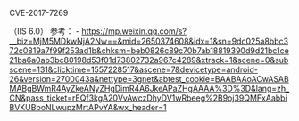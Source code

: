 CVE-2017-7269

（IIS 6.0）
参考：
	- https://mp.weixin.qq.com/s?__biz=MjM5MDkwNjA2Nw==&mid=2650374608&idx=1&sn=9dc025a8bbc372c0819a7f99f253ad1b&chksm=beb0826c89c70b7ab18819390d9d21bc1ce21ba6a0ab3bc80198d53f01d73802732a967c4289&xtrack=1&scene=0&subscene=131&clicktime=1557228517&ascene=7&devicetype=android-26&version=2700043a&nettype=3gnet&abtest_cookie=BAABAAoACwASABMABgBWmR4AyZkeANyZHgDimR4A6JkeAPaZHgAAAA%3D%3D&lang=zh_CN&pass_ticket=rEQf3kgA20VvAwczDhyDV1wRbeeg%2B9oj39QMFxAabbiBVKUBboNLwupzMrtAPvYA&wx_header=1